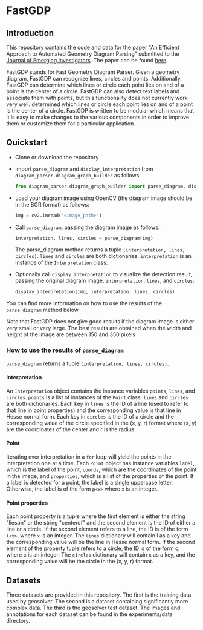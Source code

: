 # FastGDP

## Introduction
This repository contains the code and data for the paper "An Efficient Approach to Automated Geometry Diagram Parsing" submitted 
to the [Journal of Emerging Investigators](https://emerginginvestigators.org/). The paper
can be found [here](https://emerginginvestigators.org/articles/an-efficient-approach-to-automated-geometry-diagram-parsing).

FastGDP stands for Fast Geometry Diagram Parser. Given a geometry diagram, FastGDP can recognize lines, circles and points. Additionally, FastGDP 
can determine which lines or circle each point lies on and of a point is the center of a circle.
FastGDP can also detect text labels and associate them with points, but this functionality does not currently work very well. 
determined which lines or circle each point lies on and of a point is the center of a circle.
FastGDP is written to be modular which means that it is easy to make changes to the various components in order to improve them or customize them for a particular application.

## Quickstart
- Clone or download the repository

- Import `parse_diagram` and `display_interpretation` from `diagram_parser.diagram_graph_builder` as follows:
    ```python
    from diagram_parser.diagram_graph_builder import parse_diagram, display_interpretation
    ```

- Load your diagram image using OpenCV (the diagram image should be in the BGR format) as follows:
  
  ```python
  img = cv2.imread('<image_path>')
  ```

- Call `parse_diagram`, passing the diagram image as follows:
   ```python
  interpretation, lines, circles = parse_diagram(img)
  ```
  The parse_diagram method returns a tuple `(interpretation, lines, circles)`. 
  `lines` and `circles` are both dictionaries. `interpretation` is an instance of the `Interpretation` class.

- Optionally call `display_interpretation` to visualize the detection result, passing the original diagram image, 
  `interpretation`, `lines`, and `circles`:
    ```python
    display_interpretation(img, interpretation, lines, circles)
    ```

You can find more information on how to use the results of the `parse_diagram` method below

Note that FastGDP does not give good results if the diagram image is either very small or very large. 
The best results are obtained when the width and height of the image are between 150 and 350 pixels

### How to use the results of `parse_diagram`
`parse_diagram` returns a tuple `(interpretation, lines, circles)`.

#### Interpretation
An `Interpretation` object contains the instance variables `points`, `lines`, and `circles`. `points` is a list of instances of the `Point` class.
`lines` and `circles` are both dictionaries. Each key in `lines` is the ID of a line (used to refer to that line in point properties) and the corresponding value is that line in Hesse normal form.
Each key in `circles` is the ID of a circle and the corresponding value of the circle specified in the (x, y, r) format where (x, y) are the coordinates of the center and r is the radius

#### Point
Iterating over interpretation in a `for` loop will yield the points in the interpretation one at a time. 
Each `Point` object has instance variables `label`, which is the label of the point, `coords`, which are the coordinates of the point in the image, and `properties`, which is a list of the properties of the point.
If a label is detected for a point, the label is a single uppercase letter. Otherwise, the label is of the form `p<x>` where `x` is an integer.

#### Point properties

Each point property is a tuple where the first element is either the string "lieson" or the string "centerof" and the second element is the ID of either a line or a circle. 
If the second element refers to a line, the ID is of the form `l<x>`, where `x` is an integer. The `lines` dictionary will contain l<x> as a key and the corresponding value will be the line in Hesse normal form.
If the second element of the property tuple refers to a circle,  the ID is of the form c<x>, where c is an integer. The `circles` dictionary will contain x<x> as a key, and the corresponding value will be the circle in the (x, y, r) format.

## Datasets

Three datasets are provided in this repository. The first is the training data used by geosolver. 
The second is a dataset containing significantly more complex data. The third is the geosolver test 
dataset. The images and annotations for each dataset can be found in the experiments/data directory.


